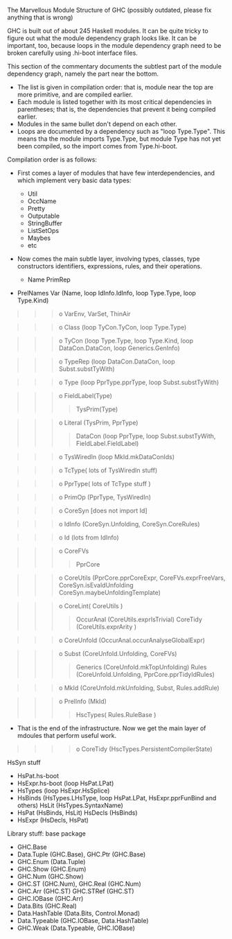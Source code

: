 
The Marvellous Module Structure of GHC (possibly outdated, please fix anything that is wrong)



GHC is built out of about 245 Haskell modules. It can be quite tricky to figure out what the module dependency graph looks like. It can be important, too, because loops in the module dependency graph need to be broken carefully using .hi-boot interface files.



This section of the commentary documents the subtlest part of the module dependency graph, namely the part near the bottom.


- The list is given in compilation order: that is, module near the top are more primitive, and are compiled earlier.
- Each module is listed together with its most critical dependencies in parentheses; that is, the dependencies that prevent it being compiled earlier.
- Modules in the same bullet don't depend on each other.
- Loops are documented by a dependency such as "loop Type.Type". This means tha the module imports Type.Type, but module Type has not yet been compiled, so the import comes from Type.hi-boot. 


Compilation order is as follows:


- First comes a layer of modules that have few interdependencies, and which implement very basic data types:

  - Util
  - OccName
  - Pretty
  - Outputable
  - StringBuffer
  - ListSetOps
  - Maybes
  - etc 

- Now comes the main subtle layer, involving types, classes, type constructors identifiers, expressions, rules, and their operations.

  - Name
    PrimRep

- PrelNames
  Var (Name, loop IdInfo.IdInfo, loop Type.Type, loop Type.Kind)

>
> >
> > >
> > >
> > > o VarEnv, VarSet, ThinAir
> > >
> > >
> >
>

>
> >
> > >
> > >
> > > o Class (loop TyCon.TyCon, loop Type.Type)
> > >
> > >
> >
>

>
> >
> > >
> > >
> > > o TyCon (loop Type.Type, loop Type.Kind, loop DataCon.DataCon, loop Generics.GenInfo)
> > >
> > >
> >
>

>
> >
> > >
> > >
> > > o TypeRep (loop DataCon.DataCon, loop Subst.substTyWith)
> > >
> > >
> >
>

>
> >
> > >
> > >
> > > o Type (loop PprType.pprType, loop Subst.substTyWith)
> > >
> > >
> >
>

>
> >
> > >
> > >
> > > o FieldLabel(Type)
> > >
> > >
> > > >
> > > >
> > > > TysPrim(Type)
> > > >
> > > >
> > >
> >
>

>
> >
> > >
> > >
> > > o Literal (TysPrim, PprType)
> > >
> > >
> > > >
> > > >
> > > > DataCon (loop PprType, loop Subst.substTyWith, FieldLabel.FieldLabel)
> > > >
> > > >
> > >
> >
>

>
> >
> > >
> > >
> > > o TysWiredIn (loop MkId.mkDataConIds)
> > >
> > >
> >
>

>
> >
> > >
> > >
> > > o TcType( lots of TysWiredIn stuff)
> > >
> > >
> >
>

>
> >
> > >
> > >
> > > o PprType( lots of TcType stuff )
> > >
> > >
> >
>

>
> >
> > >
> > >
> > > o PrimOp (PprType, TysWiredIn)
> > >
> > >
> >
>

>
> >
> > >
> > >
> > > o CoreSyn \[does not import Id\]
> > >
> > >
> >
>

>
> >
> > >
> > >
> > > o IdInfo (CoreSyn.Unfolding, CoreSyn.CoreRules)
> > >
> > >
> >
>

>
> >
> > >
> > >
> > > o Id (lots from IdInfo)
> > >
> > >
> >
>

>
> >
> > >
> > >
> > > o CoreFVs
> > >
> > >
> > > >
> > > >
> > > > PprCore
> > > >
> > > >
> > >
> >
>

>
> >
> > >
> > >
> > > o CoreUtils (PprCore.pprCoreExpr, CoreFVs.exprFreeVars, CoreSyn.isEvaldUnfolding CoreSyn.maybeUnfoldingTemplate)
> > >
> > >
> >
>

>
> >
> > >
> > >
> > > o CoreLint( CoreUtils )
> > >
> > >
> > > >
> > > >
> > > > OccurAnal (CoreUtils.exprIsTrivial)
> > > > CoreTidy (CoreUtils.exprArity )
> > > >
> > > >
> > >
> >
>

>
> >
> > >
> > >
> > > o CoreUnfold (OccurAnal.occurAnalyseGlobalExpr)
> > >
> > >
> >
>

>
> >
> > >
> > >
> > > o Subst (CoreUnfold.Unfolding, CoreFVs)
> > >
> > >
> > > >
> > > >
> > > > Generics (CoreUnfold.mkTopUnfolding)
> > > > Rules (CoreUnfold.Unfolding, PprCore.pprTidyIdRules)
> > > >
> > > >
> > >
> >
>

>
> >
> > >
> > >
> > > o MkId (CoreUnfold.mkUnfolding, Subst, Rules.addRule)
> > >
> > >
> >
>

>
> >
> > >
> > >
> > > o PrelInfo (MkId)
> > >
> > >
> > > >
> > > >
> > > > HscTypes( Rules.RuleBase ) 
> > > >
> > > >
> > >
> >
>

- That is the end of the infrastructure. Now we get the main layer of mdoules that perform useful work.

>
> >
> > >
> > > >
> > > >
> > > > o CoreTidy (HscTypes.PersistentCompilerState) 
> > > >
> > > >
> > >
> >
>


HsSyn stuff


- HsPat.hs-boot
- HsExpr.hs-boot (loop HsPat.LPat)
- HsTypes (loop HsExpr.HsSplice)
- HsBinds (HsTypes.LHsType, loop HsPat.LPat, HsExpr.pprFunBind and others) HsLit (HsTypes.SyntaxName)
- HsPat (HsBinds, HsLit) HsDecls (HsBinds)
- HsExpr (HsDecls, HsPat) 


Library stuff: base package


- GHC.Base
- Data.Tuple (GHC.Base), GHC.Ptr (GHC.Base)
- GHC.Enum (Data.Tuple)
- GHC.Show (GHC.Enum)
- GHC.Num (GHC.Show)
- GHC.ST (GHC.Num), GHC.Real (GHC.Num)
- GHC.Arr (GHC.ST) GHC.STRef (GHC.ST)
- GHC.IOBase (GHC.Arr)
- Data.Bits (GHC.Real)
- Data.HashTable (Data.Bits, Control.Monad)
- Data.Typeable (GHC.IOBase, Data.HashTable)
- GHC.Weak (Data.Typeable, GHC.IOBase) 
